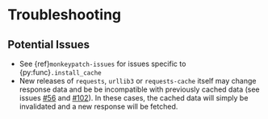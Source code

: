 <!-- TODO: Logging, tracebacks, submitting issues, etc. -->
# Troubleshooting

## Potential Issues
- See {ref}`monkeypatch-issues` for issues specific to {py:func}`.install_cache`
- New releases of `requests`, `urllib3` or `requests-cache` itself may change response data and be
  be incompatible with previously cached data (see issues
  [#56](https://github.com/reclosedev/requests-cache/issues/56) and
  [#102](https://github.com/reclosedev/requests-cache/issues/102)).
  In these cases, the cached data will simply be invalidated and a new response will be fetched.
